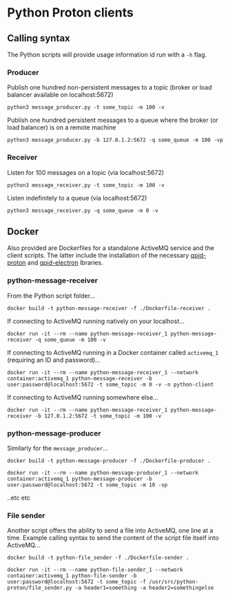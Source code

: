 # Python Proton clients

## Calling syntax

The Python scripts will provide usage information id run with a `-h` flag.

### Producer

Publish one hundred non-persistent messages to a topic (broker or load balancer available on localhost:5672)

    python3 message_producer.py -t some_topic -m 100 -v

Publish one hundred persistent messages to a queue where the broker (or load balancer) is on a remote machine

    python3 message_producer.py -b 127.0.1.2:5672 -q some_queue -m 100 -vp

### Receiver

Listen for 100 messages on a topic (via localhost:5672)

    python3 message_receiver.py -t some_topic -m 100 -v

Listen indefinitely to a queue (via localhost:5672)

    python3 message_receiver.py -q some_queue -m 0 -v

## Docker

Also provided are Dockerfiles for a standalone ActiveMQ service and the client scripts.  The latter include the installation of the necessary [qpid-proton](https://qpid.apache.org/proton/index.html) and [qpid-electron](https://godoc.org/qpid.apache.org/electron) lbraries.

### python-message-receiver

From the Python script folder...

    docker build -t python-message-receiver -f ./Dockerfile-receiver .

If connecting to ActiveMQ running natively on your localhost...

    docker run -it --rm --name python-message-receiver_1 python-message-receiver -q some_queue -m 100 -v

If connecting to ActiveMQ running in a Docker container called `activemq_1` (requiring an ID and password)...

    docker run -it --rm --name python-message-receiver_1 --network container:activemq_1 python-message-receiver -b user:password@localhost:5672 -t some_topic -m 0 -v -n python-client

If connecting to ActiveMQ running somewhere else...

    docker run -it --rm --name python-message-receiver_1 python-message-receiver -b 127.0.1.2:5672 -t some_topic -m 100 -v

### python-message-producer

Similarly for the `message_producer`...

    docker build -t python-message-producer -f ./Dockerfile-producer .

    docker run -it --rm --name python-message-producer_1 --network container:activemq_1 python-message-producer -b user:password@localhost:5672 -t some_topic -m 10 -vp

..etc etc

### File sender

Another script offers the ability to send a file into ActiveMQ, one line at a time.  Example calling syntax to send the content of the script file itself into ActiveMQ...

    docker build -t python-file_sender -f ./Dockerfile-sender .

    docker run -it --rm --name python-file-sender_1 --network container:activemq_1 python-file-sender -b user:password@localhost:5672 -t some_topic -f /usr/src/python-proton/file_sender.py -a header1=something -a header2=somethingelse
